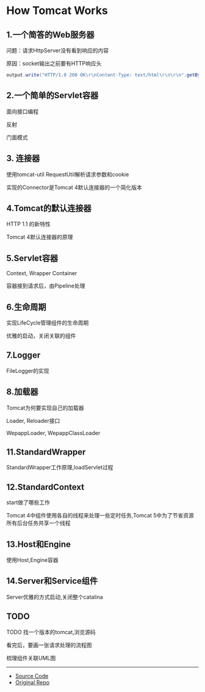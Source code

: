 # How Tomcat Works 

## 1.一个简答的Web服务器

问题：请求HttpServer没有看到响应的内容

原因：socket输出之前要有HTTP响应头

```java
output.write("HTTP/1.0 200 OK\r\nContent-Type: text/html\r\n\r\n".getBytes());
```

## 2.一个简单的Servlet容器

面向接口编程

反射

门面模式

## 3. 连接器

使用tomcat-util RequestUtil解析请求参数和cookie

实现的Connector是Tomcat 4默认连接器的一个简化版本


## 4.Tomcat的默认连接器

HTTP 1.1 的新特性

Tomcat 4默认连接器的原理

## 5.Servlet容器

Context, Wrapper Container

容器接到请求后，由Pipeline处理

## 6.生命周期

实现LifeCycle管理组件的生命周期

优雅的启动，关闭关联的组件

## 7.Logger

FileLogger的实现

## 8.加载器

Tomcat为何要实现自己的加载器

Loader, Reloader接口

WepappLoader, WepappClassLoader


## 11.StandardWrapper

StandardWrapper工作原理,loadServlet过程

## 12.StandardContext

start做了哪些工作

Tomcat 4中组件使用各自的线程来处理一些定时任务,Tomcat 5中为了节省资源所有后台任务共享一个线程


## 13.Host和Engine

使用Host,Engine容器

## 14.Server和Service组件

Server优雅的方式启动,关闭整个catalina

## TODO

TODO 找一个版本的tomcat,浏览源码

看完后，要画一张请求处理的流程图

梳理组件关联UML图





---


- [Source Code](http://brainysoftware.com/source/9780975212806.zip)
- [Original Repo](https://github.com/serivires/how-tomcat-works)